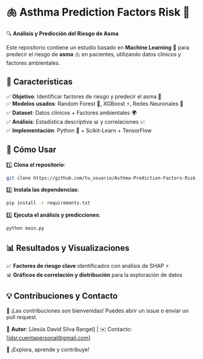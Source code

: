 # 🫁 Asthma Prediction Factors Risk 🔬  

🔍 **Análisis y Predicción del Riesgo de Asma**  

Este repositorio contiene un estudio basado en **Machine Learning** 🤖 para predecir el riesgo de **asma** 🫁 en pacientes, utilizando datos clínicos y factores ambientales.  

## 📌 **Características**  
✅ **Objetivo**: Identificar factores de riesgo y predecir el asma 🏥  
✅ **Modelos usados**: Random Forest 🌳, XGBoost ⚡, Redes Neuronales 🧠  
✅ **Dataset**: Datos clínicos + Factores ambientales 🌍  
✅ **Análisis**: Estadística descriptiva 📊 y correlaciones 📈  
✅ **Implementación**: Python 🐍 + Scikit-Learn + TensorFlow  

## 🚀 **Cómo Usar**  
1️⃣ **Clona el repositorio**:  
   ```bash
   git clone https://github.com/tu_usuario/Asthma-Prediction-Factors-Risk.git
   ```  
2️⃣ **Instala las dependencias**:  
   ```bash
   pip install -r requirements.txt
   ```  
3️⃣ **Ejecuta el análisis y predicciones**:  
   ```bash
   python main.py
   ```  

## 📊 **Resultados y Visualizaciones**  
📈 **Factores de riesgo clave** identificados con análisis de SHAP ⚡  
📊 **Gráficos de correlación y distribución** para la exploración de datos  

## 💡 **Contribuciones y Contacto**  
🤝 ¡Las contribuciones son bienvenidas! Puedes abrir un issue o enviar un pull request.  

🔗 **Autor**: [Jesús David Silva Rangel] | ✉️ Contacto: [jdsr.cuentapersonal@gmail.com]  

🚀 ¡Explora, aprende y contribuye!
